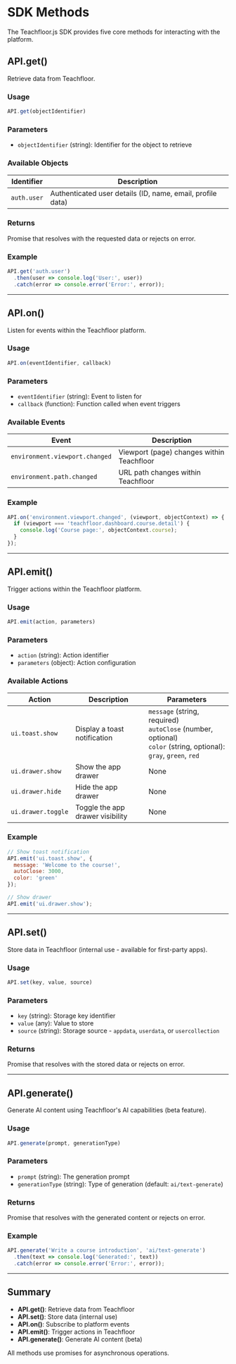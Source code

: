 # SDK Methods

The Teachfloor.js SDK provides five core methods for interacting with the platform.

## API.get()

Retrieve data from Teachfloor.

### Usage

```javascript
API.get(objectIdentifier)
```

### Parameters

- `objectIdentifier` (string): Identifier for the object to retrieve

### Available Objects

| Identifier | Description |
|------------|-------------|
| `auth.user` | Authenticated user details (ID, name, email, profile data) |

### Returns

Promise that resolves with the requested data or rejects on error.

### Example

```javascript
API.get('auth.user')
  .then(user => console.log('User:', user))
  .catch(error => console.error('Error:', error));
```

---

## API.on()

Listen for events within the Teachfloor platform.

### Usage

```javascript
API.on(eventIdentifier, callback)
```

### Parameters

- `eventIdentifier` (string): Event to listen for
- `callback` (function): Function called when event triggers

### Available Events

| Event | Description |
|-------|-------------|
| `environment.viewport.changed` | Viewport (page) changes within Teachfloor |
| `environment.path.changed` | URL path changes within Teachfloor |

### Example

```javascript
API.on('environment.viewport.changed', (viewport, objectContext) => {
  if (viewport === 'teachfloor.dashboard.course.detail') {
    console.log('Course page:', objectContext.course);
  }
});
```

---

## API.emit()

Trigger actions within the Teachfloor platform.

### Usage

```javascript
API.emit(action, parameters)
```

### Parameters

- `action` (string): Action identifier
- `parameters` (object): Action configuration

### Available Actions

| Action | Description | Parameters |
|--------|-------------|------------|
| `ui.toast.show` | Display a toast notification | `message` (string, required)<br>`autoClose` (number, optional)<br>`color` (string, optional): `gray`, `green`, `red` |
| `ui.drawer.show` | Show the app drawer | None |
| `ui.drawer.hide` | Hide the app drawer | None |
| `ui.drawer.toggle` | Toggle the app drawer visibility | None |

### Example

```javascript
// Show toast notification
API.emit('ui.toast.show', {
  message: 'Welcome to the course!',
  autoClose: 3000,
  color: 'green'
});

// Show drawer
API.emit('ui.drawer.show');
```

---

## API.set()

Store data in Teachfloor (internal use - available for first-party apps).

### Usage

```javascript
API.set(key, value, source)
```

### Parameters

- `key` (string): Storage key identifier
- `value` (any): Value to store
- `source` (string): Storage source - `appdata`, `userdata`, or `usercollection`

### Returns

Promise that resolves with the stored data or rejects on error.

---

## API.generate()

Generate AI content using Teachfloor's AI capabilities (beta feature).

### Usage

```javascript
API.generate(prompt, generationType)
```

### Parameters

- `prompt` (string): The generation prompt
- `generationType` (string): Type of generation (default: `ai/text-generate`)

### Returns

Promise that resolves with the generated content or rejects on error.

### Example

```javascript
API.generate('Write a course introduction', 'ai/text-generate')
  .then(text => console.log('Generated:', text))
  .catch(error => console.error('Error:', error));
```

---

## Summary

- **API.get()**: Retrieve data from Teachfloor
- **API.set()**: Store data (internal use)
- **API.on()**: Subscribe to platform events
- **API.emit()**: Trigger actions in Teachfloor
- **API.generate()**: Generate AI content (beta)

All methods use promises for asynchronous operations.
